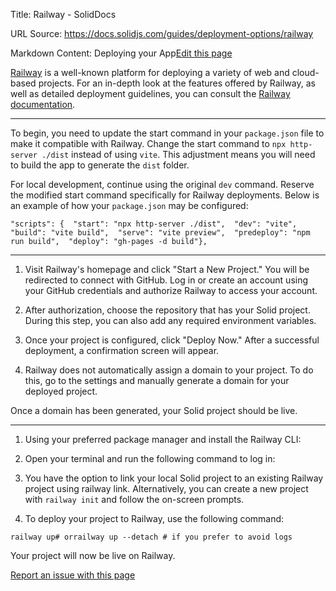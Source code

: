 Title: Railway - SolidDocs

URL Source: https://docs.solidjs.com/guides/deployment-options/railway

Markdown Content:
Deploying your App[Edit this page](https://github.com/solidjs/solid-docs-next/edit/main/src/routes/guides/deployment-options/railway.mdx)

[Railway](https://railway.app/) is a well-known platform for deploying a variety of web and cloud-based projects. For an in-depth look at the features offered by Railway, as well as detailed deployment guidelines, you can consult the [Railway documentation](https://docs.railway.app/).

* * *

To begin, you need to update the start command in your `package.json` file to make it compatible with Railway. Change the start command to `npx http-server ./dist` instead of using `vite`. This adjustment means you will need to build the app to generate the `dist` folder.

For local development, continue using the original `dev` command. Reserve the modified start command specifically for Railway deployments. Below is an example of how your `package.json` may be configured:

```
"scripts": {  "start": "npx http-server ./dist",  "dev": "vite",  "build": "vite build",  "serve": "vite preview",  "predeploy": "npm run build",  "deploy": "gh-pages -d build"},
```

* * *

1.  Visit Railway's homepage and click "Start a New Project." You will be redirected to connect with GitHub. Log in or create an account using your GitHub credentials and authorize Railway to access your account.

2.  After authorization, choose the repository that has your Solid project. During this step, you can also add any required environment variables.

3.  Once your project is configured, click "Deploy Now." After a successful deployment, a confirmation screen will appear.

4.  Railway does not automatically assign a domain to your project. To do this, go to the settings and manually generate a domain for your deployed project.

Once a domain has been generated, your Solid project should be live.

* * *

1.  Using your preferred package manager and install the Railway CLI:

2.  Open your terminal and run the following command to log in:

3.  You have the option to link your local Solid project to an existing Railway project using railway link. Alternatively, you can create a new project with `railway init` and follow the on-screen prompts.
    
4.  To deploy your project to Railway, use the following command:
    

```
railway up# orrailway up --detach # if you prefer to avoid logs
```

Your project will now be live on Railway.

[Report an issue with this page](https://github.com/solidjs/solid-docs-next/issues/new?assignees=ladybluenotes&labels=improve+documentation%2Cpending+review&projects=&template=CONTENT.yml&title=[Content]:&subject=/guides/deployment-options/railway.mdx)
